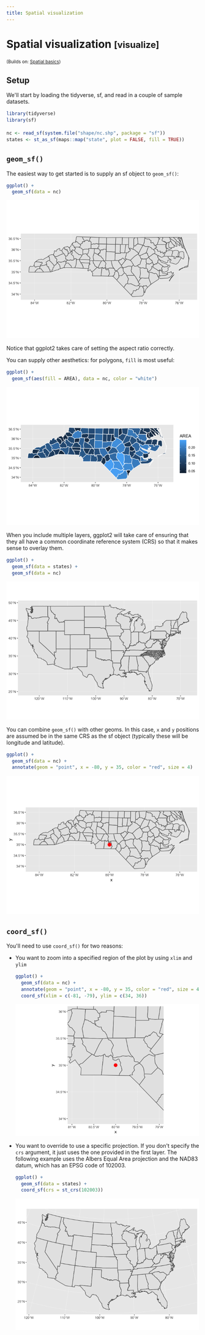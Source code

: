 ```yaml
---
title: Spatial visualization
---
```


<!-- Generated automatically from spatial-vis.yml. Do not edit by hand -->

# Spatial visualization <small class='visualize'>[visualize]</small>
<small>(Builds on: [Spatial basics](spatial-basics.md))</small>


Setup
-----

We'll start by loading the tidyverse, sf, and read in a couple of sample datasets.

``` r
library(tidyverse)
library(sf)

nc <- read_sf(system.file("shape/nc.shp", package = "sf"))
states <- st_as_sf(maps::map("state", plot = FALSE, fill = TRUE))
```

`geom_sf()`
-----------

The easiest way to get started is to supply an sf object to `geom_sf()`:

``` r
ggplot() +
  geom_sf(data = nc)
```

![](spatial-vis_files/figure-markdown_github/unnamed-chunk-2-1.png)

Notice that ggplot2 takes care of setting the aspect ratio correctly.

You can supply other aesthetics: for polygons, `fill` is most useful:

``` r
ggplot() +
  geom_sf(aes(fill = AREA), data = nc, color = "white")
```

![](spatial-vis_files/figure-markdown_github/unnamed-chunk-3-1.png)

When you include multiple layers, ggplot2 will take care of ensuring that they all have a common coordinate reference system (CRS) so that it makes sense to overlay them.

``` r
ggplot() +
  geom_sf(data = states) + 
  geom_sf(data = nc)
```

![](spatial-vis_files/figure-markdown_github/unnamed-chunk-4-1.png)

You can combine `geom_sf()` with other geoms. In this case, `x` and `y` positions are assumed be in the same CRS as the sf object (typically these will be longitude and latitude).

``` r
ggplot() +
  geom_sf(data = nc) +
  annotate(geom = "point", x = -80, y = 35, color = "red", size = 4)
```

![](spatial-vis_files/figure-markdown_github/unnamed-chunk-5-1.png)

`coord_sf()`
------------

You'll need to use `coord_sf()` for two reasons:

-   You want to zoom into a specified region of the plot by using `xlim` and `ylim`

    ``` r
    ggplot() +
      geom_sf(data = nc) +
      annotate(geom = "point", x = -80, y = 35, color = "red", size = 4) + 
      coord_sf(xlim = c(-81, -79), ylim = c(34, 36))
    ```

    ![](spatial-vis_files/figure-markdown_github/unnamed-chunk-6-1.png)

-   You want to override to use a specific projection. If you don't specify the `crs` argument, it just uses the one provided in the first layer. The following example uses the Albers Equal Area projection and the NAD83 datum, which has an EPSG code of 102003.

    ``` r
    ggplot() +
      geom_sf(data = states) +
      coord_sf(crs = st_crs(102003))
    ```

    ![](spatial-vis_files/figure-markdown_github/unnamed-chunk-7-1.png)

